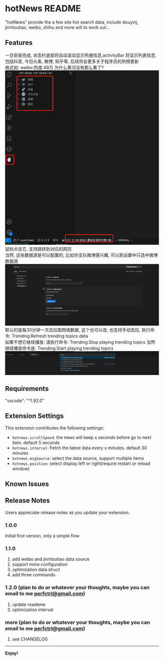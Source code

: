 # hotNews README
"hotNews" provide the a few site hot search data, include douyinj, jinritoutiao, weibo, zhihu and more will to work out...

## Features

一旦安装完成, 状态栏底部将自动滚动显示热搜信息,activityBar 将显示列表信息, 包括抖音, 今日头条, 微博, 知乎等, 后续将会更多关于程序员的热榜更新  
格式如: weibo:热度:49万 为什么黄河没有那么黄了?  
![预览](images/hotnews-screenshot.jpg.png)   
鼠标点击它, 支持跳转到对应的网页  
当然, 这些数据源是可以配置的, 比如你支队微博感兴趣, 可以到设置中只选中微博数据源  
![配置](images/config.png)
默认的是每30分钟一次去拉取网络数据, 这个也可以改, 也支持手动去拉, 执行命令: Trending:Refresh trending topics data  
如果不想它继续播放: 请执行命令: Trending:Stop playing trending topics 
当然继续播放命令是: Trending:Start playing trending topics 
![命令](images/command.png)


## Requirements

"vscode": "^1.92.0"

## Extension Settings


This extension contributes the following settings:

* `hotnews.scrollSpeed`: the news will keep x seconds before go to next item. default 5 seconds 
* `hotnews.interval`: Fetch the latest data every x minutes. default 30 minutes
* `hotnews.msgSource`: select the data source, support multiple items
* `hotnews.position`: select display left or right(require restart or reload window)

## Known Issues


## Release Notes

Users appreciate release notes as you update your extension.

### 1.0.0

Initial first version, only a simple flow

### 1.1.0

1. add weibo and jinritoutiao data source
2. support more configuration
3. optimization data struct
4. add three commands.

### 1.2.0 (plan to do or whatever your thoughts, maybe you can email to me perfctrl@gmail.com)

1. update reademe  
2. optimization interval 

### more (plan to do or whatever your thoughts, maybe you can email to me perfctrl@gmail.com)

1. see CHANGELOG

---

**Enjoy!**
